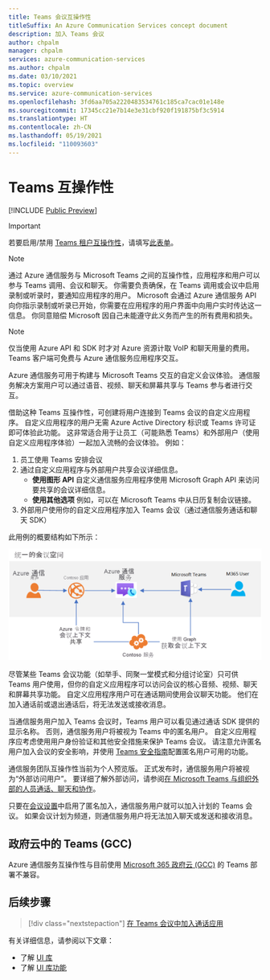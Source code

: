 ```yaml
---
title: Teams 会议互操作性
titleSuffix: An Azure Communication Services concept document
description: 加入 Teams 会议
author: chpalm
manager: chpalm
services: azure-communication-services
ms.author: chpalm
ms.date: 03/10/2021
ms.topic: overview
ms.service: azure-communication-services
ms.openlocfilehash: 3fd6aa705a2220483534761c185ca7cac01e148e
ms.sourcegitcommit: 17345cc21e7b14e3e31cbf920f191875bf3c5914
ms.translationtype: HT
ms.contentlocale: zh-CN
ms.lasthandoff: 05/19/2021
ms.locfileid: "110093603"
---
```

# <a name="teams-interoperability"></a>Teams 互操作性

[!INCLUDE [Public Preview](../includes/public-preview-include-document.md)]

> [!IMPORTANT]
> 若要启用/禁用 [Teams 租户互操作性](../concepts/teams-interop.md)，请填写[此表单](https://forms.office.com/Pages/ResponsePage.aspx?id=v4j5cvGGr0GRqy180BHbR21ouQM6BHtHiripswZoZsdURDQ5SUNQTElKR0VZU0VUU1hMOTBBMVhESS4u)。

> [!NOTE]
> 通过 Azure 通信服务与 Microsoft Teams 之间的互操作性，应用程序和用户可以参与 Teams 调用、会议和聊天。 你需要负责确保，在 Teams 调用或会议中启用录制或听录时，要通知应用程序的用户。 Microsoft 会通过 Azure 通信服务 API 向你指示录制或听录已开始，你需要在应用程序的用户界面中向用户实时传达这一信息。 你同意赔偿 Microsoft 因自己未能遵守此义务而产生的所有费用和损失。

> [!NOTE]
> 仅当使用 Azure API 和 SDK 时才对 Azure 资源计取 VoIP 和聊天用量的费用。 Teams 客户端可免费与 Azure 通信服务应用程序交互。

Azure 通信服务可用于构建与 Microsoft Teams 交互的自定义会议体验。 通信服务解决方案用户可以通过语音、视频、聊天和屏幕共享与 Teams 参与者进行交互。

借助这种 Teams 互操作性，可创建将用户连接到 Teams 会议的自定义应用程序。 自定义应用程序的用户无需 Azure Active Directory 标识或 Teams 许可证即可体验此功能。 这非常适合用于让员工（可能熟悉 Teams）和外部用户（使用自定义应用程序体验）一起加入流畅的会议体验。 例如：

1. 员工使用 Teams 安排会议 
1. 通过自定义应用程序与外部用户共享会议详细信息。
   * **使用图形 API** 自定义通信服务应用程序使用 Microsoft Graph API 来访问要共享的会议详细信息。 
   * **使用其他选项** 例如，可以在 Microsoft Teams 中从日历复制会议链接。
1. 外部用户使用你的自定义应用程序加入 Teams 会议（通过通信服务通话和聊天 SDK）

此用例的概要结构如下所示： 

![Teams 互操作的体系结构](./media/call-flows/teams-interop.png)

尽管某些 Teams 会议功能（如举手、同聚一堂模式和分组讨论室）只可供 Teams 用户使用，但你的自定义应用程序可以访问会议的核心音频、视频、聊天和屏幕共享功能。 自定义应用程序用户可在通话期间使用会议聊天功能。 他们在加入通话前或退出通话后，将无法发送或接收消息。 

当通信服务用户加入 Teams 会议时，Teams 用户可以看见通过通话 SDK 提供的显示名称。 否则，通信服务用户将被视为 Teams 中的匿名用户。  自定义应用程序应考虑使用用户身份验证和其他安全措施来保护 Teams 会议。 请注意允许匿名用户加入会议的安全影响，并使用 [Teams 安全指南](/microsoftteams/teams-security-guide#addressing-threats-to-teams-meetings)配置匿名用户可用的功能。

通信服务团队互操作性当前为个人预览版。 正式发布时，通信服务用户将被视为“外部访问用户”。 要详细了解外部访问，请参阅[在 Microsoft Teams 与组织外部的人员通话、聊天和协作](/microsoftteams/communicate-with-users-from-other-organizations)。

只要在[会议设置](/microsoftteams/meeting-settings-in-teams)中启用了匿名加入，通信服务用户就可以加入计划的 Teams 会议。 如果会议计划为频道，则通信服务用户将无法加入聊天或发送和接收消息。

## <a name="teams-in-government-clouds-gcc"></a>政府云中的 Teams (GCC)
Azure 通信服务互操作性与目前使用 [Microsoft 365 政府云 (GCC)](/MicrosoftTeams/plan-for-government-gcc) 的 Teams 部署不兼容。 

## <a name="next-steps"></a>后续步骤

> [!div class="nextstepaction"]
> [在 Teams 会议中加入通话应用](../quickstarts/voice-video-calling/get-started-teams-interop.md)

有关详细信息，请参阅以下文章：

- 了解 [UI 库](./ui-library/ui-library-overview.md)
- 了解 [UI 库功能](./ui-library/ui-library-use-cases.md)
